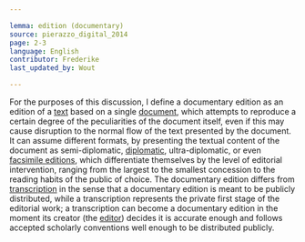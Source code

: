 ```yaml
---

lemma: edition (documentary)
source: pierazzo_digital_2014
page: 2-3
language: English
contributor: Frederike
last_updated_by: Wout

---
```


For the purposes of this discussion, I define a documentary edition as an edition of a [text](text.html) based on a single [document](document.html), which attempts to reproduce a certain degree of the peculiarities of the document itself, even if this may cause disruption to the normal flow of the text presented by the document. It can assume different formats, by presenting the textual content of the document as semi-diplomatic, [diplomatic](editionDiplomatic.html), ultra-diplomatic, or even [facsimile editions](editionFacsimile.html), which differentiate themselves by the level of editorial intervention, ranging from the largest to the smallest concession to the reading habits of the public of choice. The documentary edition differs from [transcription](transcription.html) in the sense that a documentary edition is meant to be publicly distributed, while a transcription represents the private first stage of the editorial work; a transcription can become a documentary edition in the moment its creator (the [editor](editorScholarly.html)) decides it is accurate enough and follows accepted scholarly conventions well enough to be distributed publicly.
